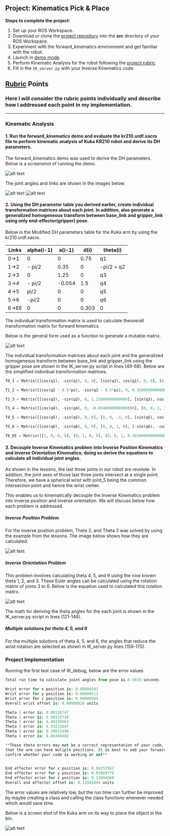 ## Project: Kinematics Pick & Place

**Steps to complete the project:**  


1. Set up your ROS Workspace.
2. Download or clone the [project repository](https://github.com/udacity/RoboND-Kinematics-Project) into the ***src*** directory of your ROS Workspace.  
3. Experiment with the forward_kinematics environment and get familiar with the robot.
4. Launch in [demo mode](https://classroom.udacity.com/nanodegrees/nd209/parts/7b2fd2d7-e181-401e-977a-6158c77bf816/modules/8855de3f-2897-46c3-a805-628b5ecf045b/lessons/91d017b1-4493-4522-ad52-04a74a01094c/concepts/ae64bb91-e8c4-44c9-adbe-798e8f688193).
5. Perform Kinematic Analysis for the robot following the [project rubric](https://review.udacity.com/#!/rubrics/972/view).
6. Fill in the `IK_server.py` with your Inverse Kinematics code. 


[//]: # (Image References)

[image1]: ./misc_images/misc1.png
[image2]: ./misc_images/misc3.png
[image3]: ./misc_images/misc2.png
[image4]: ./misc_images/Joint_Angles_and_Axes.png
[image5]: ./misc_images/Kuka_links.png
[image6]: ./misc_images/dh-transform-matrix.png
[image7]: ./misc_images/euler.png

## [Rubric](https://review.udacity.com/#!/rubrics/972/view) Points
### Here I will consider the rubric points individually and describe how I addressed each point in my implementation.  

---
### Kinematic Analysis
#### 1. Run the forward_kinematics demo and evaluate the kr210.urdf.xacro file to perform kinematic analysis of Kuka KR210 robot and derive its DH parameters.

The forward_kinematics demo was used to derive the DH parameters. Below is a screenshot of running the demo.

![alt text][image1]

The joint angles and links are shown in the images below.

![alt text][image4]
![alt text][image5]


#### 2. Using the DH parameter table you derived earlier, create individual transformation matrices about each joint. In addition, also generate a generalized homogeneous transform between base_link and gripper_link using only end-effector(gripper) pose.

Below is the Modified DH parameters table for the Kuka arm by using the kr210.urdf.xacro.

Links | alpha(i-1) | a(i-1) | d(i) | theta(i)
--- | --- | --- | --- | ---
0->1 | 0 | 0 | 0.75 | q1
1->2 | - pi/2 | 0.35 | 0 | -pi/2 + q2
2->3 | 0 | 1.25 | 0 | q3
3->4 |  - pi/2 | -0.054 | 1.5 | q4
4->5 | pi/2 | 0 | 0 | q5
5->6 | -pi/2 | 0 | 0 | q6
6->EE | 0 | 0 | 0.303 | 0

The individual transformation matrix is used to calculate theoverall transformation matrix for forward kinematics.

Below is the general form used as a function to generate a mutable matrix.

![alt text][image6]

The individual transformation matrices about each joint and the generalized homogeneous transform between base\_link and gripper\_link using the gripper pose are shown in the IK_server.py script in lines (49-68). Below are the simplified individual transformation matrices.

```python
T0_1 = Matrix([[cos(q1), -sin(q1), 0, 0], [sin(q1), cos(q1), 0, 0], [0, 0, 1, 0.750000000000000], [0, 0, 0, 1]])

T1_2 = Matrix([[cos(q2 - 0.5*pi), -sin(q2 - 0.5*pi), 0, 0.350000000000000], [0, 0, 1, 0], [-sin(q2 - 0.5*pi), -cos(q2 - 0.5*pi), 0, 0], [0, 0, 0, 1]])

T2_3 = Matrix([[cos(q3), -sin(q3), 0, 1.25000000000000], [sin(q3), cos(q3), 0, 0], [0, 0, 1, 0], [0, 0, 0, 1]])

T3_4 = Matrix([[cos(q4), -sin(q4), 0, -0.0540000000000000], [0, 0, 1, 1.50000000000000], [-sin(q4), -cos(q4), 0, 0], [0, 0, 0, 1]])

T4_5 = Matrix([[cos(q5), -sin(q5), 0, 0], [0, 0, -1, 0], [sin(q5), cos(q5), 0, 0], [0, 0, 0, 1]])

T5_6 = Matrix([[cos(q6), -sin(q6), 0, 0], [0, 0, 1, 0], [-sin(q6), -cos(q6), 0, 0], [0, 0, 0, 1]])

T6_EE = Matrix([[1, 0, 0, 0], [0, 1, 0, 0], [0, 0, 1, 0.303000000000000], [0, 0, 0, 1]])

```


#### 3. Decouple Inverse Kinematics problem into Inverse Position Kinematics and inverse Orientation Kinematics; doing so derive the equations to calculate all individual joint angles.

As shown in the lessons, the last three joints in our robot are revolute. In addition, the joint axes of those last three joints intersect at a single point. Therefore,  we have a spherical wrist with joint_5 being the common intersection point and hence the wrist center.

This enables us to kinematically decouple the Inverse Kinematics problem into inverse position and inverse orientation. We will discuss below how each problem is addressed.

##### Inverse Position Problem

For the inverse position problem, Theta 2, and Theta 3 was solved by using the example from the lessons. The image below shows how they are calculated.

![alt text][image2]

##### Inverse Orientation Problem

This problem involves calculating theta 4, 5, and 6 using the now known theta 1, 2, and 3. These Euler angles can be calculated using the rotation matrix of joints 3 to 6. Below is the equation used to calculated this rotation matirx.

![alt text][image7]

The math for deriving the theta angles for the each joint is shown in the IK_server.py script in lines (121-146).


##### Multiple solutions for theta 4, 5, and 6
For the multiple solutions of theta 4, 5, and 6, the angles that reduce the wrist rotation are selected as shown in IK_server.py lines (159-170).

### Project Implementation

Running the first test case of IK_debug, below are the error values

```python
Total run time to calculate joint angles from pose is 0.5016 seconds

Wrist error for x position is: 0.00000503
Wrist error for y position is: 0.00000512
Wrist error for z position is: 0.00000585
Overall wrist offset is: 0.00000926 units

Theta 1 error is: 0.00136747
Theta 2 error is: 0.00325738
Theta 3 error is: 0.00339563
Theta 4 error is: 6.53212647
Theta 5 error is: 0.39551490
Theta 6 error is: 6.86340402

**These theta errors may not be a correct representation of your code, due to the fact            
that the arm can have muliple positions. It is best to add your forward kinmeatics to            
confirm whether your code is working or not**
 

End effector error for x position is: 0.04253562
End effector error for y position is: 0.03889778
End effector error for z position is: 0.12694560
Overall end effector offset is: 0.13941844 units 

```
The error values are relatively low, but the run time can further be improved by maybe creating a class and calling the class functions whenever needed which would save time.

Below is a screen shot of the Kuka arm on its way to place the object in the bin.

![alt text][image3]


